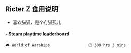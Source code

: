 ## Ricter Z 食用说明
- 喜欢猫猫，是个冇猫孤儿

<!-- steam-box start -->
#### - Steam playtime leaderboard
```text
🎮 World of Warships                 🕘 300 hrs 3 mins
```
<!-- Powered by https://github.com/YouEclipse/steam-box . -->
<!-- steam-box end -->
